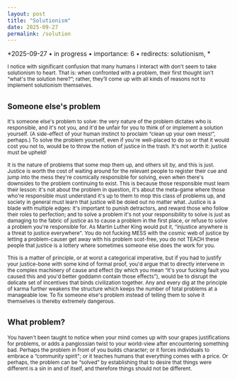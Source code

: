 ```yaml
---
layout: post
title: "Solutionism"
date: 2025-09-27
permalink: /solution
---
```


*2025-09-27 • in progress • importance: 6 • redirects: solutionism, *

<sup>	I notice with significant confusion that many humans I interact with don't seem to take solutionism to heart. That is: when confronted with a problem, their first thought isn't “what's the solution here?”; rather, they’ll come up with all kinds of reasons not to implement solutionism themselves. </sup>


## <sup>Someone else's problem</sup>


<sup>	It's someone else's problem to solve: the very nature of the problem dictates who is responsible, and it's not you, and it'd be unfair for you to think of or implement a solution yourself. (A side-effect of your human instinct to proclaim “clean up your own mess!”, perhaps.) To solve the problem yourself, even if you're well-placed to do so or that it would cost you not to, would be to throw the notion of justice in the trash. It's not worth it: justice must be upheld! </sup>

<sup>	It is the nature of problems that some mop them up, and others sit by, and this is just. Justice is worth the cost of waiting around for the relevant people to register their cue and jump into the mess they're cosmically responsible for solving, even when there's downsides to the problem continuing to exist. This is because those responsible must learn their lesson: it's not about the problem in question, it's about the meta-game where those who're responsible must understand it's up to them to mop this class of problems up, and society in general must learn that justice will be doled out no matter what. Justice is a blade with multiple edges: it's important to punish detractors, and reward those who follow their roles to perfection; and to solve a problem it's not your responsibility to solve is just as damaging to the fabric of justice as to cause a problem in the first place, or refuse to solve a problem you're responsible for. As Martin Luther King would put it, “injustice anywhere is a threat to justice everywhere". You do not fucking MESS with the cosmic web of justice by letting a problem-causer get away with his problem scot-free, you do not TEACH these people that justice is a lottery where sometimes someone else does the work for you. </sup>

<sup>	This is a matter of principle, or at worst a categorical imperative, but if you had to justify your justice-bone with some kind of formal proof, you'd argue that to directly intervene in the complex machinery of cause and effect (by which you mean “it's your fucking fault you caused this and you'd better goddamn contain those effects”), would be to disrupt the delicate set of incentives that binds civilization together. Any and every dig at the principle of karma further weakens the structure which keeps the number of total problems at a manageable low. To fix someone else's problem instead of telling them to solve it themselves is thereby extremely dangerous. </sup>


## <sup>What problem?</sup>


<sup>	You haven't been taught to notice when your mind comes up with sour grapes justifications for problems, or adds a panglossian twist to your world-view after encountering something bad. Perhaps the problem in front of you builds character; or it forces individuals to embrace a “community spirit"; or it teaches humans that everything comes with a price. Or perhaps, the problem can be “solved” by establishing that to desire that things were different is a sin in and of itself, and therefore things should not be different.</sup>
